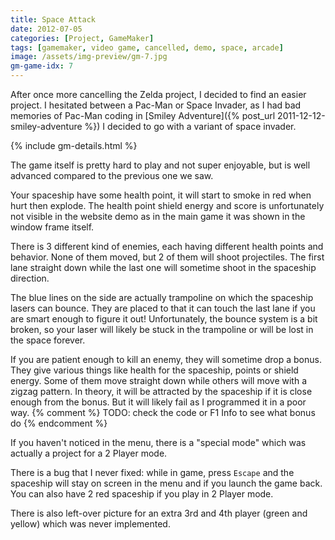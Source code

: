 ```yaml
---
title: Space Attack
date: 2012-07-05
categories: [Project, GameMaker]
tags: [gamemaker, video game, cancelled, demo, space, arcade]
image: /assets/img-preview/gm-7.jpg
gm-game-idx: 7
---
```


After once more cancelling the Zelda project, I decided to find an easier project.
I hesitated between a Pac-Man or Space Invader, as I had bad memories of Pac-Man coding in
[Smiley Adventure]({% post_url 2011-12-12-smiley-adventure %}) I decided to go with
a variant of space invader.

{% include gm-details.html %}

The game itself is pretty hard to play and not super enjoyable, 
but is well advanced compared to the previous one we saw.

Your spaceship have some health point, it will start to smoke in red when hurt then explode.
The health point shield energy and score is unfortunately not visible in the website demo
as in the main game it was shown in the window frame itself.

There is 3 different kind of enemies, each having different health points and behavior.
None of them moved, but 2 of them will shoot projectiles.
The first lane straight down while the last one will sometime shoot in the spaceship direction.

The blue lines on the side are actually trampoline on which the spaceship lasers can bounce.
They are placed to that it can touch the last lane if you are smart enough to figure it out!
Unfortunately, the bounce system is a bit broken, 
so your laser will likely be stuck in the trampoline or will be lost in the space forever.

If you are patient enough to kill an enemy, they will sometime drop a bonus.
They give various things like health for the spaceship, points or shield energy.
Some of them move straight down while others will move with a zigzag pattern.
In theory, it will be attracted by the spaceship if it is close enough from the bonus.
But it will likely fail as I programmed it in a poor way.
{% comment %} TODO: check the code or F1 Info to see what bonus do {% endcomment %}

If you haven't noticed in the menu, there is a "special mode" which was actually a project for a 2 Player mode.

There is a bug that I never fixed: 
while in game, press `Escape` and the spaceship will stay on screen in the menu and if you launch the game back.
You can also have 2 red spaceship if you play in 2 Player mode.

There is also left-over picture for an extra 3rd and 4th player (green and yellow) which was never implemented.
